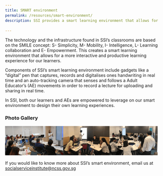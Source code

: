 ```yaml
---
title: SMART environment
permalink: /resources/smart-environment/
description: SSI provides a smart learning environment that allows for an interactive and productive learning experience for learners. Learn more.

---
```

The technology and the infrastructure found in SSI’s classrooms are based on the SMILE concept: S- Simplicity, M- Mobility, I- Intelligence, L- Learning collaboration and E- Empowerment. This creates a smart learning environment that allows for a more interactive and productive learning experience for our learners.

Components of SSI’s smart learning environment include gadgets like a “digital” pen that captures, records and digitalises ones handwriting in real time and an auto-tracking camera that senses and follows a Adult Educator’s (AE) movements in order to record a lecture for uploading and sharing in real time.

In SSI, both our learners and AEs are empowered to leverage on our smart environment to design their own learning experiences.

### Photo Gallery
![Social Service Institute (SSI) Singapore - Smart Learning Environment](/images/resources/smart-environment.png)

If you would like to know more about SSI’s smart environment, email us at [socialserviceinstitute@ncss.gov.sg](mailto:socialserviceinstitute@ncss.gov.sg.)
